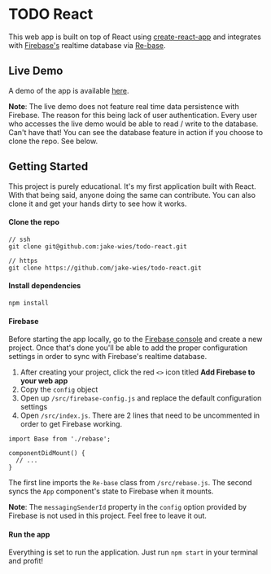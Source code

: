 # TODO React

This web app is built on top of React using [create-react-app](https://github.com/facebookincubator/create-react-app) and integrates with [Firebase's](https://firebase.google.com/) realtime database via [Re-base](https://github.com/tylermcginnis/re-base).

## Live Demo

A demo of the app is available [here](https://jake-wies.github.io/todo-react/).

**Note**: The live demo does not feature real time data persistence with Firebase. The reason for this being lack of user authentication. Every user who accesses the live demo would be able to read / write to the database. Can't have that! You can see the database feature in action if you choose to clone the repo. See below.

## Getting Started

This project is purely educational. It's my first application built with React. With that being said, anyone doing the same can contribute. You can also clone it and get your hands dirty to see how it works.

#### Clone the repo

```
// ssh
git clone git@github.com:jake-wies/todo-react.git

// https
git clone https://github.com/jake-wies/todo-react.git
```

#### Install dependencies

```
npm install
```

#### Firebase

Before starting the app locally, go to the [Firebase console](https://console.firebase.google.com/) and create a new project. Once that's done you'll be able to add the proper configuration settings in order to sync with Firebase's realtime database.

1. After creating your project, click the red `<>` icon titled **Add Firebase to your web app**
2. Copy the `config` object
3. Open up `/src/firebase-config.js` and replace the default configuration settings
4. Open `/src/index.js`. There are 2 lines that need to be uncommented in order to get Firebase working.

 ```
 import Base from './rebase';
 ```

 ```
 componentDidMount() {
   // ...
 }
 ```

 The first line imports the `Re-base` class from `/src/rebase.js`. The second syncs the `App` component's state to Firebase when it mounts.

**Note**: The `messagingSenderId` property in the `config` option provided by Firebase is not used in this project. Feel free to leave it out.

#### Run the app

Everything is set to run the application. Just run `npm start` in your terminal and profit!
